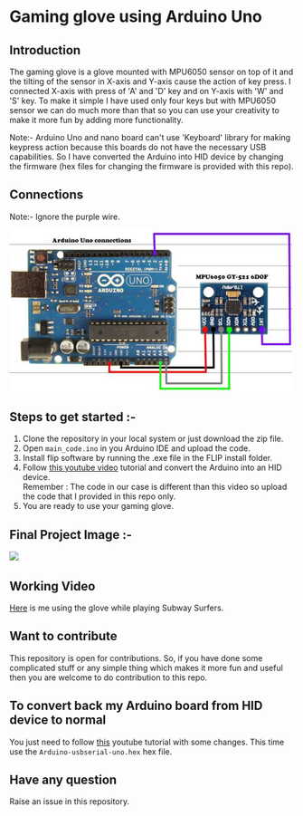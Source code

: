 # Gaming glove using Arduino Uno
## Introduction
The gaming glove is a glove mounted with MPU6050 sensor on top of it and the tilting of the sensor in X-axis and Y-axis cause the action of key press.
I connected X-axis with press of 'A' and 'D' key and on Y-axis with 'W' and 'S' key. To make it simple I have used only four keys but with MPU6050 sensor we can do much more than that so you can use your creativity to make it more fun by adding more functionality.

Note:- Arduino Uno and nano board can't use 'Keyboard' library for making keypress action because this boards do not have the necessary USB capabilities. So I have converted the Arduino into HID device by changing the firmware (hex files for changing the firmware is provided with this repo).
## Connections

Note:- Ignore the purple wire.

<img src="https://github.com/Pushpendra766/gaming-glove/blob/main/img/mpu6050connections.jpg" width="500" />

## Steps to get started :-
1. Clone the repository in your local system or just download the zip file.
2. Open ```main_code.ino``` in you Arduino IDE and upload the code.
3. Install flip software by running the .exe file in the FLIP install folder.
4. Follow [this youtube video](https://youtu.be/tvqA-JcTQNg) tutorial and convert the Arduino into an HID device.<br/>
Remember : The code in our case is different than this video so upload the code that I provided in this repo only.
5. You are ready to use your gaming glove.

## Final Project Image :-

<img src="https://github.com/Pushpendra766/gaming-glove/blob/main/img/gaming-glove.jpg" width="500" />

## Working Video
[Here](https://youtube.com/shorts/QUvwEcXfaEI?feature=share) is me using the glove while playing Subway Surfers.

## Want to contribute
This repository is open for contributions. So, if you have done some complicated stuff or any simple thing which makes it more fun and useful then you are welcome to do contribution to this repo.

## To convert back my Arduino board from HID device to normal 
You just need to follow [this](https://youtu.be/tvqA-JcTQNg) youtube tutorial with some changes. This time use the ```Arduino-usbserial-uno.hex``` hex file.

## Have any question 
Raise an issue in this repository.

